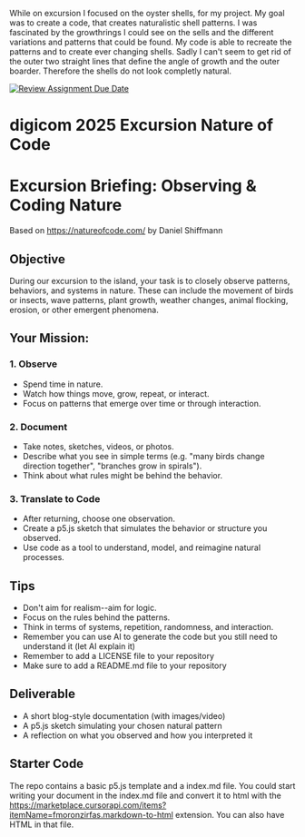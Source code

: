 While on excursion I focused on the oyster shells, for my project. 
My goal was to create a code, that creates naturalistic shell patterns. 
I was fascinated by the growthrings I could see on the sells and the different variations and patterns that could be found.
My code is able to recreate the patterns and to create ever changing shells. 
Sadly I can't seem to get rid of the outer two straight lines that define the angle of growth and the outer boarder. Therefore the shells do not look completly natural.   


[![Review Assignment Due Date](https://classroom.github.com/assets/deadline-readme-button-22041afd0340ce965d47ae6ef1cefeee28c7c493a6346c4f15d667ab976d596c.svg)](https://classroom.github.com/a/fZw3wUis)
# digicom 2025 Excursion Nature of Code

# Excursion Briefing: Observing & Coding Nature

  Based on https://natureofcode.com/ by Daniel Shiffmann 

## Objective

During our excursion to the island, your task is to closely observe patterns, behaviors, and systems in nature. These can include the movement of birds or insects, wave patterns, plant growth, weather changes, animal flocking, erosion, or other emergent phenomena.

  

## Your Mission:

### 1. Observe

- Spend time in nature.
- Watch how things move, grow, repeat, or interact.
- Focus on patterns that emerge over time or through interaction.

### 2. Document

- Take notes, sketches, videos, or photos.
- Describe what you see in simple terms (e.g. "many birds change direction together", "branches grow in spirals").
- Think about what rules might be behind the behavior.

### 3. Translate to Code

- After returning, choose one observation.
- Create a p5.js sketch that simulates the behavior or structure you observed.
- Use code as a tool to understand, model, and reimagine natural processes.

  

## Tips

- Don't aim for realism--aim for logic.
- Focus on the rules behind the patterns.
- Think in terms of systems, repetition, randomness, and interaction.
- Remember you can use AI to generate the code but you still need to understand it (let AI explain it)
- Remember to add a LICENSE file to your repository
- Make sure to add a README.md file to your repository

  

## Deliverable

- A short blog-style documentation (with images/video)
- A p5.js sketch simulating your chosen natural pattern
- A reflection on what you observed and how you interpreted it



## Starter Code

The repo  contains a basic p5.js template and a index.md file. You could start writing your document in the index.md file and convert it to html with the https://marketplace.cursorapi.com/items?itemName=fmoronzirfas.markdown-to-html extension. You can also have HTML in that file. 




